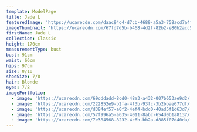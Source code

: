 ```yaml
---
template: ModelPage
title: Jade L
featuredImage: 'https://ucarecdn.com/daac94c4-d7cb-4689-a5a3-758acd7a4f49/'
imageThumbnail: 'https://ucarecdn.com/67fd7d5b-b468-4d2f-82b2-e80b2acc5fbc/'
firstName: Jade L
collection: Classic
height: 170cm
measurementType: bust
bust: 91cm
waist: 66cm
hips: 97cm
size: 8/10
shoeSize: 7/8
hair: Blonde
eyes: 7/8
imagePortfolio:
  - image: 'https://ucarecdn.com/69cddadd-8cd0-48a3-a432-007b653ae9d2/'
  - image: 'https://ucarecdn.com/222852e9-b2fa-4f3b-93fc-3b2bbae677df/'
  - image: 'https://ucarecdn.com/d384ef57-a0f2-4ef4-bdc0-40ad5f1d63d7/'
  - image: 'https://ucarecdn.com/57f996a5-a635-4011-8abc-654d0b1a8137/'
  - image: 'https://ucarecdn.com/7e384568-8232-4c6b-bb2a-d885f07d40da/'
---
```


